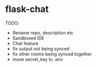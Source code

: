 # flask-chat

TODO:
- Rename repo, description etc
- Sandboxed IDE
- Chat feature
- fix output not being synced
- fix other rooms being synced together
- move secret_key to .env